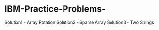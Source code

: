 # IBM-Practice-Problems-
Solution1 - Array Rotation 
Solution2 - Sparse Array 
Solution3 - Two Strings 
